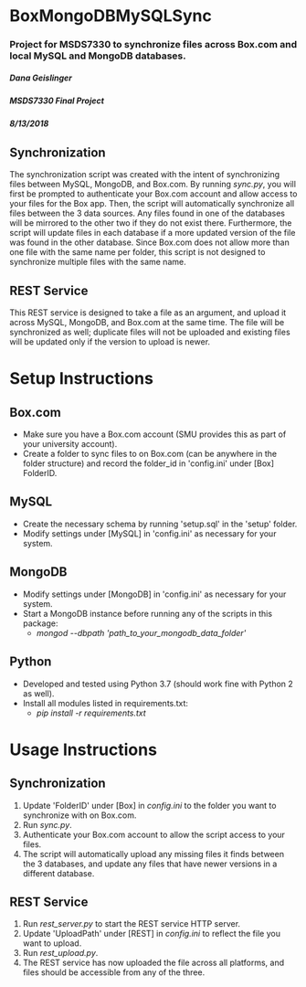 # BoxMongoDBMySQLSync
### Project for MSDS7330 to synchronize files across Box.com and local MySQL and MongoDB databases.
##### Dana Geislinger
##### MSDS7330 Final Project
##### 8/13/2018

## Synchronization
The synchronization script was created with the intent of synchronizing files between MySQL, MongoDB, and Box.com. By running *sync.py*, you will first be prompted to authenticate your Box.com account and allow access to your files for the Box app. Then, the script will automatically synchronize all files between the 3 data sources. Any files found in one of the databases will be mirrored to the other two if they do not exist there. Furthermore, the script will update files in each database if a more updated version of the file was found in the other database. Since Box.com does not allow more than one file with the same name per folder, this script is not designed to synchronize multiple files with the same name.

## REST Service
This REST service is designed to take a file as an argument, and upload it across MySQL, MongoDB, and Box.com at the same time. The file will be synchronized as well; duplicate files will not be uploaded and existing files will be updated only if the version to upload is newer.

# Setup Instructions
## Box.com
* Make sure you have a Box.com account (SMU provides this as part of your university account).
* Create a folder to sync files to on Box.com (can be anywhere in the folder structure) and record the folder_id in 'config.ini' under [Box] FolderID.

## MySQL
* Create the necessary schema by running 'setup.sql' in the 'setup' folder.
* Modify settings under [MySQL] in 'config.ini' as necessary for your system.

## MongoDB
* Modify settings under [MongoDB] in 'config.ini' as necessary for your system.
* Start a MongoDB instance before running any of the scripts in this package:
  * *mongod --dbpath 'path_to_your_mongodb_data_folder'*

## Python
* Developed and tested using Python 3.7 (should work fine with Python 2 as well).
* Install all modules listed in requirements.txt:
  * *pip install -r requirements.txt*
  
# Usage Instructions
## Synchronization
1. Update 'FolderID' under [Box] in *config.ini* to the folder you want to synchronize with on Box.com.
2. Run *sync.py*.
3. Authenticate your Box.com account to allow the script access to your files.
4. The script will automatically upload any missing files it finds between the 3 databases, and update any files that have newer versions in a different database.

## REST Service
1. Run *rest_server.py* to start the REST service HTTP server.
2. Update 'UploadPath' under [REST] in *config.ini* to reflect the file you want to upload.
3. Run *rest_upload.py*.
4. The REST service has now uploaded the file across all platforms, and files should be accessible from any of the three.
